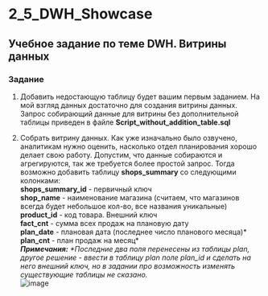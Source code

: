 # 2_5_DWH_Showcase
## Учебное задание по теме DWH. Витрины данных
### Задание
1. Добавить недостающую таблицу будет вашим первым заданием.
   На мой взгляд данных достаточно для создания витрины данных. Запрос собирающий данные для витрины без дополнительной таблицы приведен в файле __Script_without_addition_table.sql__

2. Собрать витрину данных. Как уже изначально было озвучено, аналитикам нужно оценить, насколько отдел планирования хорошо делает свою работу.
Допустим, что данные собираются и агрегируются, так же требуется более простой запрос.
Тогда возможно добавить таблицу __shops_summary__ со следующими колонками:  
 __shops_summary_id__ - первичный ключ  
 __shop_name__ - наименование магазина (считаем, что магазинов всегда будет небольшое кол-во, все названия уникальные)  
 __product_id__ - код товара. Внешний ключ  
 __fact_cnt__ - сумма всех продаж на плановую дату  
 __plan_date__ - плановая дата (последнее число планового месяца)*  
 __plan_cnt__ - план продаж на месяц*  
   ___Примечания:___ _*Последние два поля перенесены из таблицы plan, другое решение - ввести в таблицу plan поле plan_id и сделать на него внешний ключ, но в задании про возможность изменять существующие таблицы не сказано._    
![image](https://github.com/Oleg-2023/2_5_DWH_Showcase/assets/144448179/d3ff6a08-8fe1-47a5-b839-60d140b98ce7)

